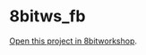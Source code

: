 8bitws_fb
=====

[Open this project in 8bitworkshop](http://8bitworkshop.com/redir.html?platform=verilog&githubURL=https%3A%2F%2Fgithub.com%2Fexperimentech%2F8bitws_fb&file=my_fb.v).
